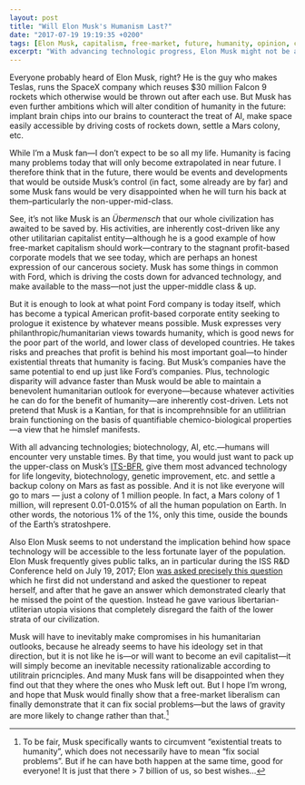 ```yaml
---
layout: post
title: "Will Elon Musk's Humanism Last?"
date: "2017-07-19 19:19:35 +0200"
tags: [Elon Musk, capitalism, free-market, future, humanity, opinion, cosmos, SpaceX]
excerpt: "With advancing technologic progress, Elon Musk might not be able to hold on humanism for long."
---
```


Everyone probably heard of Elon Musk, right? He is the guy who makes Teslas, runs the SpaceX company which reuses $30 million Falcon 9 rockets which otherwise would be thrown out after each use. But Musk has even further ambitions which will alter condition of humanity in the future: implant brain chips into our brains to counteract the treat of AI, make space easily  accessible by driving costs of rockets down, settle a Mars colony, etc.

While I’m a Musk fan—I don’t expect to be so all my life. Humanity is facing many problems today that will only become extrapolated in near future. I therefore think that in the future, there would be events and developments that would be outside Musk’s control (in fact, some already are by far) and some Musk fans would be very disappointed when he will turn his back at them–particularly the non-upper-mid-class.

See, it’s not like Musk is an *Übermensch* that our whole civilization has awaited to be saved by. His activities, are inherently cost-driven like any other utilitarian capitalist entity—although he is a good example of how free-market capitalism should work—contrary to the stagnant profit-based corporate models that we see today, which are perhaps an honest expression of our cancerous society. Musk has some things in common with Ford, which is driving the costs down for advanced technology, and make available to the mass—not just the upper-middle class & up.

But it is enough to look at what point Ford company is today itself, which has become a typical American profit-based corporate entity seeking to prologue it existence by whatever means possible. Musk expresses very philanthropic/humanitarian views towards humanity, which is good news for the poor part of the world, and lower class of developed countries. He takes risks and preaches that profit is behind his most important goal—to hinder existential threats that humanity is facing. But Musk’s companies have the same potential to end up just like Ford’s companies. Plus, technologic disparity will advance faster than Musk would be able to maintain a benevolent humanitarian outlook for everyone—because whatever activities he can do for the benefit of humanity—are inherently cost-driven. Lets not pretend that Musk is a Kantian, for that is incomprehnsible for an utlilitrian brain functioning on the basis of quantifiable chemico-biological properties—a view that he himslef manifests.

With all advancing technologies; biotechnology, AI, etc.—humans will encounter very unstable times. By that time, you would just want to pack up the upper-class on Musk’s [ITS-BFR](https://en.wikipedia.org/wiki/Interplanetary_Transport_System), give them most advanced technology for life longevity, biotechnology, genetic improvement, etc. and settle a backup colony on Mars as fast as possible. And it is not like everyone will go to mars — just a colony of 1 million people. In fact, a Mars colony of 1 million, will represent 0.01-0.015% of all the human population on Earth. In other words, the notorious 1% of the 1%, only this time, ouside the bounds of the Earth’s stratoshpere.

Also Elon Musk seems to not understand the implication behind how space technology will be accessible to the less fortunate layer of the population. Elon Musk frequently gives public talks, an in particular during the ISS R&D Conference held on July 19, 2017; Elon [was asked precisely this question](https://youtu.be/BqvBhhTtUm4?t=59m3s) which he first did not understand and asked the questioner to repeat herself, and after that he gave an answer which demonstrated clearly that he missed the point of the question. Instead he gave various libertarian-utliterian utopia visions that completely disregard the faith of the lower strata of our civilization.

Musk will have to inevitably make compromises in his humanitarian outlooks, because he already seems to have his ideology set in that direction, but it is not like he is—or will want to become an evil capitalist—it will simply become an inevitable necessity rationalizable according to utilitrain pricnciples. And many Musk fans will be disappointed when they find out that they where the ones who Musk left out. But I hope I’m wrong, and hope that Musk would finally show that a free-market liberalism can finally demonstrate that it can fix social problems—but the laws of gravity are more likely to change rather than that.[^1]

[^1]: To be fair, Musk specifically wants to circumvent “existential treats to humanity”, which does not necessarily have to mean “fix social problems”. But if he can have both happen at the same time, good for everyone! It is just that there > 7 billion of us, so best wishes…
